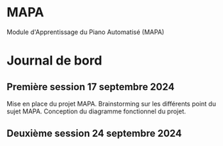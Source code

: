 # MAPA
Module d'Apprentissage du Piano Automatisé (MAPA)

# Journal de bord

## Première session 17 septembre 2024

Mise en place du projet MAPA. Brainstorming sur les différents point du sujet MAPA. Conception du diagramme fonctionnel du projet.

## Deuxième session 24 septembre 2024
